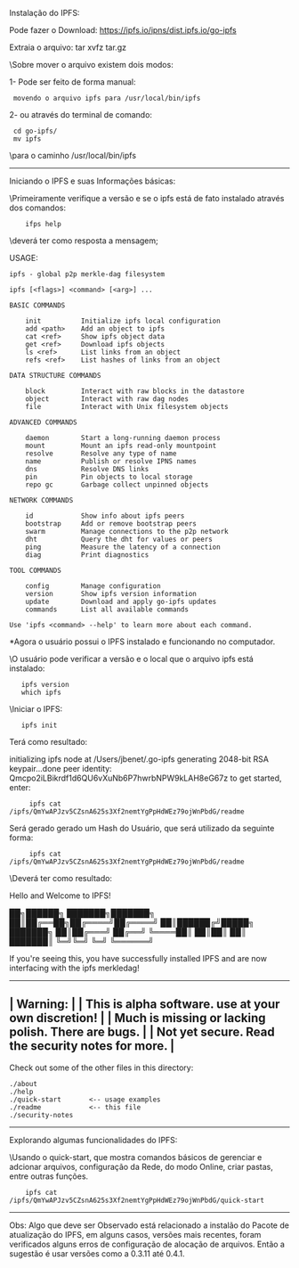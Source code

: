 Instalação do IPFS:

Pode fazer o Download: https://ipfs.io/ipns/dist.ipfs.io/go-ipfs

Extraia o arquivo: tar xvfz <nome do arquivo> tar.gz

 \\Sobre mover o arquivo existem dois modos:

1- Pode ser feito de forma manual:

     movendo o arquivo ipfs para /usr/local/bin/ipfs

2- ou através do terminal de comando:

     cd go-ipfs/
     mv ipfs

 \\para o caminho
     /usr/local/bin/ipfs

---------------------------------------------------------------------------------------------------

Iniciando o IPFS e suas Informações básicas:

 \\Primeiramente verifique a versão e se o ipfs está de fato instalado através dos comandos:

        ifps help

 \\deverá ter como resposta a mensagem;

USAGE:

    ipfs - global p2p merkle-dag filesystem

    ipfs [<flags>] <command> [<arg>] ...

    BASIC COMMANDS
    
        init          Initialize ipfs local configuration
        add <path>    Add an object to ipfs
        cat <ref>     Show ipfs object data
        get <ref>     Download ipfs objects
        ls <ref>      List links from an object
        refs <ref>    List hashes of links from an object
    
    DATA STRUCTURE COMMANDS
    
        block         Interact with raw blocks in the datastore
        object        Interact with raw dag nodes
        file          Interact with Unix filesystem objects
    
    ADVANCED COMMANDS
    
        daemon        Start a long-running daemon process
        mount         Mount an ipfs read-only mountpoint
        resolve       Resolve any type of name
        name          Publish or resolve IPNS names
        dns           Resolve DNS links
        pin           Pin objects to local storage
        repo gc       Garbage collect unpinned objects
    
    NETWORK COMMANDS
    
        id            Show info about ipfs peers
        bootstrap     Add or remove bootstrap peers
        swarm         Manage connections to the p2p network
        dht           Query the dht for values or peers
        ping          Measure the latency of a connection
        diag          Print diagnostics
    
    TOOL COMMANDS
    
        config        Manage configuration
        version       Show ipfs version information
        update        Download and apply go-ipfs updates
        commands      List all available commands
    
    Use 'ipfs <command> --help' to learn more about each command.


*Agora o usuário possui o IPFS instalado e funcionando no computador.


 \\O usuário pode verificar a versão e o local que o arquivo ipfs está instalado:

       ipfs version
       which ipfs

 \\Iniciar o IPFS:

       ipfs init


Terá como resultado:
 
initializing ipfs node at /Users/jbenet/.go-ipfs
generating 2048-bit RSA keypair...done
peer identity: Qmcpo2iLBikrdf1d6QU6vXuNb6P7hwrbNPW9kLAH8eG67z
to get started, enter:

         ipfs cat /ipfs/QmYwAPJzv5CZsnA625s3Xf2nemtYgPpHdWEz79ojWnPbdG/readme

Será gerado gerado um Hash do Usuário, que será utilizado da seguinte forma:

         ipfs cat /ipfs/QmYwAPJzv5CZsnA625s3Xf2nemtYgPpHdWEz79ojWnPbdG/readme


 \\Deverá ter como resultado:


Hello and Welcome to IPFS!

██╗██████╗ ███████╗███████╗
██║██╔══██╗██╔════╝██╔════╝
██║██████╔╝█████╗  ███████╗
██║██╔═══╝ ██╔══╝  ╚════██║
██║██║     ██║     ███████║
╚═╝╚═╝     ╚═╝     ╚══════╝

If you're seeing this, you have successfully installed
IPFS and are now interfacing with the ipfs merkledag!

 -------------------------------------------------------
| Warning:                                              |
|   This is alpha software. use at your own discretion! |
|   Much is missing or lacking polish. There are bugs.  |
|   Not yet secure. Read the security notes for more.   |
 -------------------------------------------------------

Check out some of the other files in this directory:

    ./about
    ./help
    ./quick-start       <-- usage examples
    ./readme            <-- this file
    ./security-notes


---------------------------------------------------------------------------------------------------

Explorando algumas funcionalidades do IPFS:

 \\Usando o quick-start, que mostra comandos básicos de gerenciar e adcionar arquivos, 
configuração da Rede, do modo Online, criar pastas, entre outras funções. 

        ipfs cat /ipfs/QmYwAPJzv5CZsnA625s3Xf2nemtYgPpHdWEz79ojWnPbdG/quick-start   



----------------------------------------------------------------------------------------------------

Obs: Algo que deve ser Observado está relacionado a instalão do Pacote de atualização do IPFS,
em alguns casos, versões mais recentes, foram verificados alguns erros de configuração de  alocação de arquivos. Então a sugestão é usar versões como a 0.3.11 até 0.4.1.































